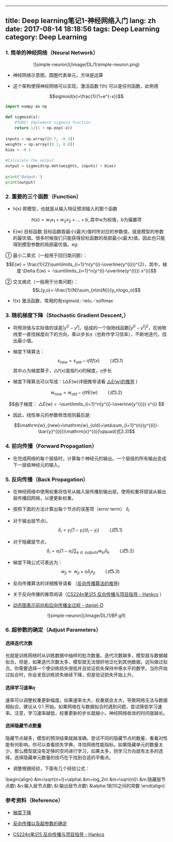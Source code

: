 
---
title: Deep learning笔记1-神经网络入门
lang: zh
date: 2017-08-14 18:18:56
tags: Deep Learning
category: Deep Learning
---

### 1. 简单的神经网络（Neural Network）

<center>![simple-neuron](/image/DL/1/simple-neuron.png)</center>  

- 神经网络示意图，圆圈代表单元，方块是运算

- 这个架构使得神经网络可以实现，激活函数 f(h) 可以是任何函数，此例用

$$sigmoid(x)=\frac{1}{1+e^{-x}}$$

```python
import numpy as np

def sigmoid(x):
    #TODO: Implement sigmoid function
    return 1/(1 + np.exp(-x))

inputs = np.array([0.7, -0.3])
weights = np.array([0.1, 0.8])
bias = -0.1

#Calculate the output
output = sigmoid(np.dot(weights, inputs) + bias)

print('Output:')
print(output)
```


### 2. 重要的三个函数（Function）

- h(x) 即模型，也就是从输入特征预测输入的那个函数

$$h(x) = w_{1}x_{1} + w_{2}x_{2} + … + b , \text{其中w为权值，b为偏置项}$$

- E(w) 目标函数 目标函数取最小(最大)值时所对应的参数值，就是模型的参数的最优值。很多时候我们只能获得目标函数的局部最小(最大)值，因此也只能得到模型参数的局部最优值。eg:

 ① 最小二乘式（一般用于回归类问题）：
$$E(w) = \frac{1}{2}\sum\limits_{i=1}^n(y^{i}-\overline{y^{i}})^{2}，其中，梯度 \Delta E(w) = -\sum\limits_{i=1}^n(y^{i}-\overline{y^{i}}) x^{i}$$

 ② 交叉熵式（一般用于分类问题）：
$$L(y,o)=-\frac{1}{N}\sum_{n\in{N}}{y_nlogo_n}$$  

- f(x) 激活函数，常用的有sigmoid／relu／softmax

### 3. 随机梯度下降（Stochastic Gradient Descent,）

- 将预测值与实际值的误差$|y^{0}-y^{t}|$，组成的一个抛物线函数$|{y^{0}-y^{t}}|^2$，在抛物线里一直找梯度向下的方向，乘以步长$\eta$（也称作学习信率），不断地迭代，找出最小值。


- 梯度下降算法：
$$\mathrm{x}_{new}=\mathrm{x}_{old}-\eta\nabla{f(x)}\qquad(式3.1)$$
其中△为梯度算子，△f(x)是指f(x)的梯度，$\eta$步长


- 梯度下降算法可以写成：(△E(w)详细推导请看 [△E(w)的推导](https://www.zybuluo.com/hanbingtao/note/448086/ "Title") )

$$\mathrm{w}_{new}=\mathrm{w}_{old}-\eta\nabla{E(\mathrm{w})}\qquad(式3.2)$$

$$由于梯度：  △E(w) = -\sum\limits_{i=1}^n(y^{i}-\overline{y^{i}}) x^{i} $$



- 因此，线性单元的参数修改规则最后是:

$$\mathrm{w}_{new}=\mathrm{w}_{old}+\eta\sum_{i=1}^{n}(y^{(i)}-\bar{y}^{(i)})\mathrm{x}^{(i)}\qquad(式3.3)$$


### 4. 前向传播（Forward Propagation）

- 在完成网络的每个层级时，计算每个神经元的输出。一个层级的所有输出变成下一层级神经元的输入。

### 5. 反向传播（Back Propagation）

- 在神经网络中使用权重将信号从输入层传播到输出层。使用权重将错误从输出层传播回网络，以便更新权重。  

- 按照下面的方法计算出每个节点的误差项（error term） $\delta_i$

- 对于输出层节点i，
$$\delta_i=y_i(1-y_i)(t_i-y_i)\qquad(式5.1)$$

- 对于隐藏层节点，
$$\delta_i=a_i(1-a_i)\sum_{k\in{outputs}}w_{ki}\delta_k\qquad(式5.2)$$

- 梯度下降公式可表达为：
$$w_{ji}\gets w_{ji}+\eta\delta_jx_{ji}\qquad(式5.3)$$

- 反向传播算法的详细推导请看 （[反向传播算法的推导](https://www.zybuluo.com/hanbingtao/note/476663/ "Title"))

- 关于反向传播的推荐阅读（[CS224n笔记5 反向传播与项目指导 - Hankcs](http://www.hankcs.com/nlp/cs224n-backpropagation-and-project-advice.html "Title") ）

- [动态图表示前向和后向传播全过程 - daniel-D](http://www.cnblogs.com/daniel-D/archive/2013/06/03/3116278.html "Title") 
<center>![simple-neuron](/image/DL/1/BP.gif)</center>   

### 6. 超参数的确定（Adjust Parameters）

#### 选择迭代次数

也就是训练网络时从训练数据中抽样的批次数量。迭代次数越多，模型就与数据越拟合。但是，如果迭代次数太多，模型就无法很好地泛化到其他数据，这叫做过拟合。你需要选择一个使训练损失很低并且验证损失保持中等水平的数字。当你开始过拟合时，你会发现训练损失继续下降，但是验证损失开始上升。

#### 选择学习速率$\eta$

速率可以调整权重更新幅度。如果速率太大，权重就会太大，导致网络无法与数据相拟合。建议从 0.1 开始。如果网络在与数据拟合时遇到问题，尝试降低学习速率。注意，学习速率越低，权重更新的步长就越小，神经网络收敛的时间就越长。


#### 选择隐藏节点数量

隐藏节点越多，模型的预测结果就越准确。尝试不同的隐藏节点的数量，看看对性能有何影响。你可以查看损失字典，寻找网络性能指标。如果隐藏单元的数量太少，那么模型就没有足够的空间进行学习，如果太多，则学习方向就有太多的选择。选择隐藏单元数量的技巧在于找到合适的平衡点。

- 调整根据经验，下面有几个经验公式：

\begin{align}
&m=\sqrt{n+l}+\alpha\\
&m=log_2n\\
&m=\sqrt{nl}\\
&m:隐藏层节点数\\
&n:输入层节点数\\
&l:输出层节点数\\
&\alpha:1到10之间的常数
\end{align}


### 参考资料（Reference）


- [梯度下降](https://www.zybuluo.com/hanbingtao/note/448086/ "Title") 


- [反向传播以及超参数的确定](https://www.zybuluo.com/hanbingtao/note/476663/ "Title") 
  
  
- [CS224n笔记5 反向传播与项目指导 - Hankcs](http://www.hankcs.com/nlp/cs224n-backpropagation-and-project-advice.html "Title") 